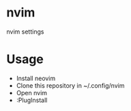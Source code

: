 # nvim
nvim settings

# Usage
* Install neovim
* Clone this repository in ~/.config/nvim
* Open nvim
* :PlugInstall
